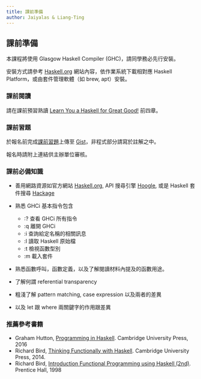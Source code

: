 ```yaml
---
title: 課前準備
author: Jaiyalas & Liang-Ting
---
```


## 課前準備

本課程將使用 Glasgow Haskell Compiler (GHC)，請同學務必先行安裝。

安裝方式請參考 [Haskell.org](https://www.haskell.org) 網站內容，依作業系統下載相對應 Haskell Platform，或由套件管理軟體（如 brew, apt）安裝。

### 課前閱讀

請在課前預習熟讀 [Learn You a Haskell for Great Good!](http://learnyouahaskell.com/chapters) 前四章。


### 課前習題

於報名前完成[課前習題](/files/prerequisites.pdf)上傳至 [Gist](https://gist.github.com)，非程式部分請寫於註解之中。

報名時請附上連結供主辦單位審核。



### 課前必備知識

* 善用網路資源如官方網站 [Haskell.org](https://www.haskell.org),
  API 搜尋引擎 [Hoogle](https://www.haskell.org/hoogle/),
  或是 Haskell 套件搜尋 [Hackage](https://hackage.haskell.org)
* 熟悉 GHCi 基本指令包含
  * :? 查看 GHCi 所有指令
  * :q 離開 GHCi
  * :i 查詢給定名稱的相關訊息
  * :l 讀取 Haskell 原始檔
  * :t 檢視函數型別
  * :m 載入套件

* 熟悉函數呼叫，函數定義，以及了解閱讀材料內提及的函數用途。
* 了解何謂 referential transparency 
* 粗淺了解 pattern matching, case expression 以及兩者的差異
* 以及 let 跟 where 兩關鍵字的作用跟差異

### 推薦參考書籍

* Graham Hutton, [Programming in Haskell](http://www.cs.nott.ac.uk/~pszgmh/pih.html). Cambridge University Press, 2016
* Richard Bird, [Thinking Functionally with Haskell](http://www.cambridge.org/us/academic/subjects/computer-science/programming-languages-and-applied-logic/thinking-functionally-haskell). Cambridge University Press, 2014.
* Richard Bird, [Introduction Functional Programming using Haskell (2nd)](https://www.amazon.co.uk/Introduction-Functional-Programming-Prentice-Hall-Computer/dp/0134843460). Prentice Hall, 1998
<!--

- Installation
- GHCi: :l, :t, :q
- Basic operations: basic functional and numeric operations
- Programming with lists: basic operations, list comprehension
- Frequently used typeclasses
   1. Medium (Ch5-6, LYH)
      - Recursion (Ch5, LYH)
      - High-order function (CH6, LYH)
   2. Practical (Ch 7, 9-10, LYH)
   3. Advanced (the rest of LYH)

-->
